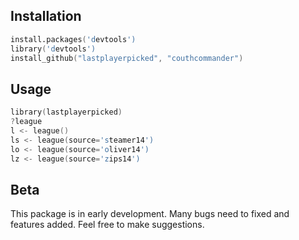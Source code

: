 ## Installation

```s
install.packages('devtools')
library('devtools')
install_github("lastplayerpicked", "couthcommander")
```

## Usage

```s
library(lastplayerpicked)
?league
l <- league()
ls <- league(source='steamer14')
lo <- league(source='oliver14')
lz <- league(source='zips14')
```

## Beta

This package is in early development.  Many bugs need to fixed and features added.  Feel free to make suggestions.
